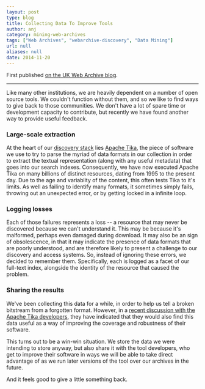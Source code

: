 ```yaml
---
layout: post
type: blog
title: Collecting Data To Improve Tools
author: anj
category: mining-web-archives
tags: ["Web Archives", "webarchive-discovery", "Data Mining"]
url: null
aliases: null
date: 2014-11-20
---
```


First published [on the UK Web Archive blog](http://britishlibrary.typepad.co.uk/webarchive/2015/01/collecting-data-to-improve-tools.html).
<!--break-->

---

Like many other institutions, we are heavily dependent on a number of open source tools. We couldn't function without them, and so we like to find ways to give back to those communities. We don't have a lot of spare time or development capacity to contribute, but recently we have found another way to provide useful feedback.
<!--break-->

### Large-scale extraction ###

At the heart of our [discovery stack][1] lies [Apache Tika][2], the piece of software we use to try to parse the myriad of data formats in our collection in order to extract the textual representation (along with any useful metadata) that goes into our search indexes. Consequently, we have now executed Apache Tika on many billions of distinct resources, dating from 1995 to the present day. Due to the age and variablity of the content, this often tests Tika to it's limits. As well as failing to identify many formats, it sometimes simply fails, throwing out an unexpected error, or by getting locked in a infinite loop.

### Logging losses ###

Each of those failures represents a loss -- a resource that may never be discovered because we can't understand it. This may be because it's malformed, perhaps even damaged during download. It may also be an sign of obsolescence, in that it may indicate the presence of data formats that are poorly understood, and are therefore likely to present a challenge to our discovery and access systems. So, instead of ignoring these errors, we decided to remember them. Specifically, each is logged as a facet of our full-text index, alongside the identity of the resource that caused the problem.

### Sharing the results ###

We've been collecting this data for a while, in order to help us tell a broken bitstream from a forgotten format. However, in a [recent discussion with the Apache Tika developers][3], they have indicated that they would also find this data useful as a way of improving the coverage and robustness of their software.

This turns out to be a win-win situation. We store the data we were intending to store anyway, but also share it with the tool developers, who get to improve their software in ways we will be able to take direct advantage of as we run later versions of the tool over our archives in the future. 

And it feels good to give a little something back.

[1]: https://github.com/ukwa/webarchive-discovery
[2]: http://tika.apache.org/
[3]: https://issues.apache.org/jira/browse/TIKA-1302
